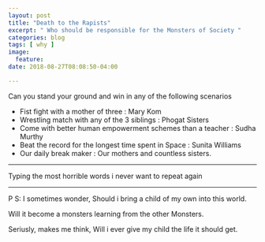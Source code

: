 ```yaml
---
layout: post
title: "Death to the Rapists"
excerpt: " Who should be responsible for the Monsters of Society "
categories: blog
tags: [ why ]
image:
  feature:
date: 2018-08-27T08:08:50-04:00

---
```


Can you stand your ground and win in any of the following scenarios
- Fist fight with a mother of three : Mary Kom
- Wrestling match with any of the 3 siblings : Phogat Sisters
- Come with better human empowerment schemes than a teacher : Sudha Murthy
- Beat the record for the longest time spent in Space : Sunita Williams
- Our daily break maker : Our mothers and countless sisters.


-----
Typing the most horrible words i never want to repeat again

-----


P S:
I sometimes wonder, Should i bring a child of my own into this world.

Will it become a monsters learning from the other Monsters.

Seriusly, makes me think, Will i ever give my child the life it should get.
